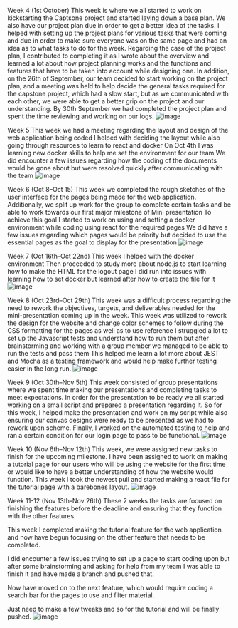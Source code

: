 Week 4 (1st October)
This week is where we all started to work on kickstarting the Captsone project and started laying down a base plan. We also have our project plan due in order to get a better idea of the tasks.
I helped with setting up the project plans for various tasks that were coming and due in order to make sure everyone was on the same page and had an idea as to what tasks to do for the week.
Regarding the case of the project plan, I contributed to completing it as I wrote about the overview and learned a lot about how project planning works and the functions and features that have to be taken into account while designing one.
In addition, on the 26th of September, our team decided to start working on the project plan, and a meeting was held to help decide the general tasks required for the capstone project, which had a slow start, but as we communicated with each other, we were able to get a better grip on the project and our understanding.
By 30th September we had completed the project plan and spent the time reviewing and working on our logs.
![image](https://github.com/COSC-499-W2023/year-long-project-team-11/assets/95616247/2acadadb-6c12-49d9-a24d-a469e58c023c)


Week 5 
This week we had a meeting regarding the layout and design of the web application being coded
I helped with deciding the layout while also going through resources to learn to react and docker 
On Oct 4th I was learning new docker skills to help me set the environment for our team
We did encounter a few issues regarding how the coding of the documents would be gone about but were resolved quickly after communicating with the team
![image](https://github.com/COSC-499-W2023/year-long-project-team-11/assets/95616247/0dfe6aa9-edbc-4a58-bf4d-4ade06c3e757)

Week 6 (Oct 8–Oct 15)
This week we completed the rough sketches of the user interface for the pages being made for the web application.
Additionally, we split up work for the group to complete certain tasks and be able to work towards our first major milestone of Mini presentation
To achieve this goal I started to work on using and setting a docker environment while coding using react for the required pages
We did have a few issues regarding which pages would be priority but decided to use the essential pages as the goal to display for the presentation
![image](https://github.com/COSC-499-W2023/year-long-project-team-11/assets/95616247/5840dc21-0a4a-4a29-9797-b924a011b3b0)

Week 7 (Oct 16th–Oct 22nd)
This week I helped with the docker environment 
Then proceeded to study more about node.js to start learning how to make the HTML for the logout page
I did run into issues with learning how to set docker but learned after how to create the file for it
![image](https://github.com/COSC-499-W2023/year-long-project-team-11/assets/95616247/581a2c19-a3b0-48a8-9742-3a512df7eb98)

Week 8 (Oct 23rd–Oct 29th)
This week was a difficult process regarding the need to rework the objectives, targets, and deliverables needed for the mini-presentation coming up in the week.
This week was utilized to rework the design for the website and change color schemes to follow during the CSS formatting for the pages as well as to use reference
I struggled a lot to set up the Javascript tests and understand how to run them but after brainstorming and working with a group member we managed to be able to run the tests and pass them
This helped me learn a lot more about JEST and Mocha as a testing framework and would help make further testing easier in the long run.
![image](https://github.com/COSC-499-W2023/year-long-project-team-11/assets/95616247/c36de39e-42e9-441b-a53c-7c0ce7d275eb)

Week 9 (Oct 30th–Nov 5th)
This week consisted of group presentations where we spent time making our presentations and completing tasks to meet expectations.
In order for the presentation to be ready we all started working on a small script and prepared a presentation regarding it.
So for this week, I helped make the presentation and work on my script while also ensuring our canvas designs were ready to be presented as we had to rework upon scheme.
Finally, I worked on the automated testing to help and ran a certain condition for our login page to pass to be functional.
![image](https://github.com/COSC-499-W2023/year-long-project-team-11/assets/95616247/5eb1eccf-c5b9-41ed-9085-7e63621511ef)

Week 10 (Nov 6th–Nov 12th)
This week, we were assigned new tasks to finish for the upcoming milestone.
I have been assigned to work on making a tutorial page for our users who will be using the website for the first time or would like to have a better understanding of how the website would function.
This week I took the newest pull and started making a react file for the tutorial page with a barebones layout.
![image](https://github.com/COSC-499-W2023/year-long-project-team-11/assets/95616247/3ebcf966-f470-4d84-b036-91b06f8ca6ee)

Week 11-12 (Nov 13th-Nov 26th)
These 2 weeks the tasks are focused on finishing the features before the deadline and ensuring that they function with the other features.

This week I completed making the tutorial feature for the web application and now have begun focusing on the other feature that needs to be completed.

I did encounter a few issues trying to set up a page to start coding upon but after some brainstorming and asking for help from my team I was able to finish it and have made a branch and pushed that.

Now have moved on to the next feature, which would require coding a search bar for the pages to use and filter material.

Just need to make a few tweaks and so for the tutorial and will be finally pushed.
![image](https://github.com/COSC-499-W2023/year-long-project-team-11/assets/95616247/cd286a92-f802-4db6-b7db-97a976cad0ee)




